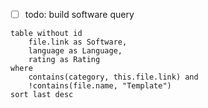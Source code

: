 - [ ] todo: build software query
```dataview
table without id
	file.link as Software,
	language as Language,
	rating as Rating
where
	contains(category, this.file.link) and
	!contains(file.name, "Template")
sort last desc
```

